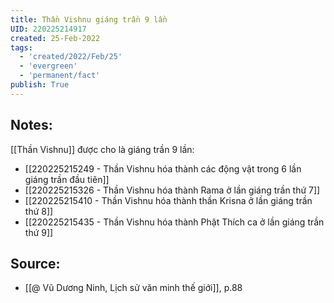 ```yaml
---
title: Thần Vishnu giáng trần 9 lần
UID: 220225214917
created: 25-Feb-2022
tags:
  - 'created/2022/Feb/25'
  - 'evergreen'
  - 'permanent/fact'
publish: True
---
```

## Notes:
[[Thần Vishnu]] được cho là giáng trần 9 lần:

- [[220225215249 - Thần Vishnu hóa thành các động vật trong 6 lần giáng trần đầu tiên]]
- [[220225215326 - Thần Vishnu hóa thành Rama ở lần giáng trần thứ 7]]
- [[220225215410 - Thần Vishnu hóa thành thần Krisna ở lần giáng trần thứ 8]]
- [[220225215435 - Thần Vishnu hóa thành Phật Thích ca ở lần giáng trần thứ 9]]

## Source:
- [[@ Vũ Dương Ninh, Lịch sử văn minh thế giới]], p.88





